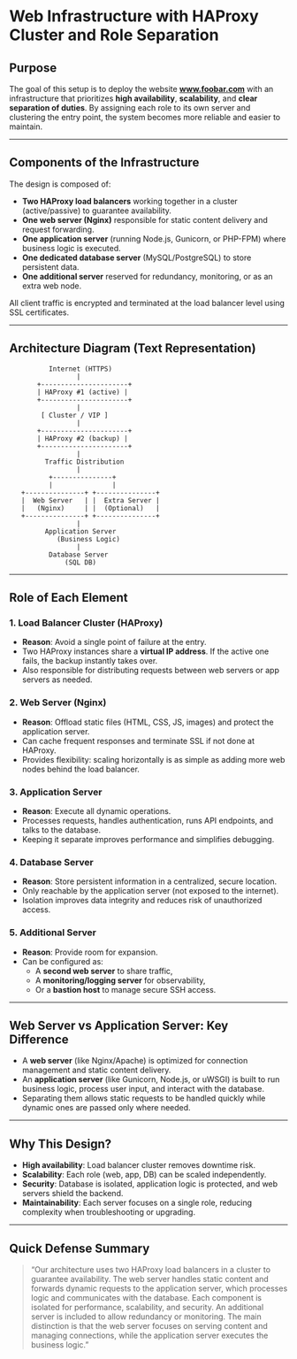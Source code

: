 # Web Infrastructure with HAProxy Cluster and Role Separation

## Purpose
The goal of this setup is to deploy the website **www.foobar.com** with an infrastructure that prioritizes **high availability**, **scalability**, and **clear separation of duties**. By assigning each role to its own server and clustering the entry point, the system becomes more reliable and easier to maintain.

---

## Components of the Infrastructure
The design is composed of:

- **Two HAProxy load balancers** working together in a cluster (active/passive) to guarantee availability.
- **One web server (Nginx)** responsible for static content delivery and request forwarding.
- **One application server** (running Node.js, Gunicorn, or PHP-FPM) where business logic is executed.
- **One dedicated database server** (MySQL/PostgreSQL) to store persistent data.
- **One additional server** reserved for redundancy, monitoring, or as an extra web node.

All client traffic is encrypted and terminated at the load balancer level using SSL certificates.

---

## Architecture Diagram (Text Representation)

```
          Internet (HTTPS)
                 |
       +----------------------+
       | HAProxy #1 (active) |
       +----------------------+
                 |
        [ Cluster / VIP ]
                 |
       +----------------------+
       | HAProxy #2 (backup) |
       +----------------------+
                 |
         Traffic Distribution
                 |
          +---------------+
          |               |
   +---------------+ +---------------+
   |  Web Server   | |  Extra Server |
   |   (Nginx)     | |  (Optional)   |
   +---------------+ +---------------+
                 |
         Application Server
            (Business Logic)
                 |
          Database Server
              (SQL DB)
```

---

## Role of Each Element

### 1. Load Balancer Cluster (HAProxy)
- **Reason**: Avoid a single point of failure at the entry.  
- Two HAProxy instances share a **virtual IP address**. If the active one fails, the backup instantly takes over.  
- Also responsible for distributing requests between web servers or app servers as needed.  

### 2. Web Server (Nginx)
- **Reason**: Offload static files (HTML, CSS, JS, images) and protect the application server.  
- Can cache frequent responses and terminate SSL if not done at HAProxy.  
- Provides flexibility: scaling horizontally is as simple as adding more web nodes behind the load balancer.  

### 3. Application Server
- **Reason**: Execute all dynamic operations.  
- Processes requests, handles authentication, runs API endpoints, and talks to the database.  
- Keeping it separate improves performance and simplifies debugging.  

### 4. Database Server
- **Reason**: Store persistent information in a centralized, secure location.  
- Only reachable by the application server (not exposed to the internet).  
- Isolation improves data integrity and reduces risk of unauthorized access.  

### 5. Additional Server
- **Reason**: Provide room for expansion.  
- Can be configured as:
  - A **second web server** to share traffic,  
  - A **monitoring/logging server** for observability,  
  - Or a **bastion host** to manage secure SSH access.  

---

## Web Server vs Application Server: Key Difference
- A **web server** (like Nginx/Apache) is optimized for connection management and static content delivery.  
- An **application server** (like Gunicorn, Node.js, or uWSGI) is built to run business logic, process user input, and interact with the database.  
- Separating them allows static requests to be handled quickly while dynamic ones are passed only where needed.

---

## Why This Design?
- **High availability**: Load balancer cluster removes downtime risk.  
- **Scalability**: Each role (web, app, DB) can be scaled independently.  
- **Security**: Database is isolated, application logic is protected, and web servers shield the backend.  
- **Maintainability**: Each server focuses on a single role, reducing complexity when troubleshooting or upgrading.

---

## Quick Defense Summary
> “Our architecture uses two HAProxy load balancers in a cluster to guarantee availability. The web server handles static content and forwards dynamic requests to the application server, which processes logic and communicates with the database. Each component is isolated for performance, scalability, and security. An additional server is included to allow redundancy or monitoring. The main distinction is that the web server focuses on serving content and managing connections, while the application server executes the business logic.”
